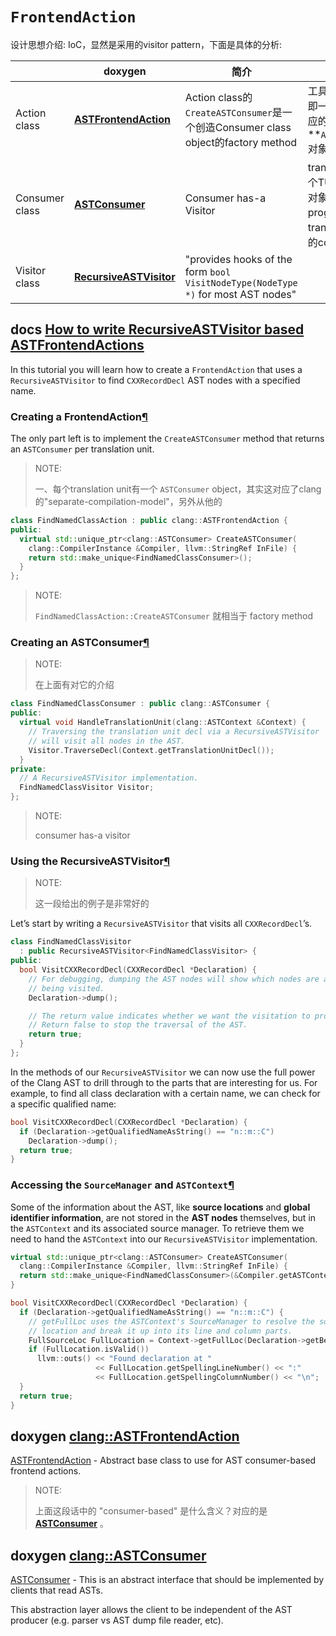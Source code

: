 # `FrontendAction`

设计思想介绍: IoC，显然是采用的visitor pattern，下面是具体的分析: 

|                | doxygen                                                      | 简介                                                         | scope、级别                                                  |
| -------------- | ------------------------------------------------------------ | ------------------------------------------------------------ | ------------------------------------------------------------ |
| Action class   | [**ASTFrontendAction**](https://clang.llvm.org/doxygen/classclang_1_1ASTFrontendAction.html) | Action class的`CreateASTConsumer`是一个创造Consumer class object的factory method | 工具、application级别，即一个tool，会有一个对应的**`ASTFrontendAction`** 对象 |
| Consumer class | [**ASTConsumer**](https://clang.llvm.org/doxygen/classclang_1_1ASTConsumer.html) | Consumer has-a Visitor                                       | translation unit级别，每个TU都会有一个对应的对象；它给予了programmer对不同的translation unit创建不同的consumer的能力 |
| Visitor class  | [**RecursiveASTVisitor**](https://clang.llvm.org/doxygen/classclang_1_1RecursiveASTVisitor.html) | "provides hooks of the form `bool VisitNodeType(NodeType *)` for most AST nodes" |                                                              |



## docs [How to write RecursiveASTVisitor based ASTFrontendActions](https://clang.llvm.org/docs/RAVFrontendAction.html#how-to-write-recursiveastvisitor-based-astfrontendactions)

In this tutorial you will learn how to create a `FrontendAction` that uses a `RecursiveASTVisitor` to find `CXXRecordDecl` AST nodes with a specified name.

### Creating a FrontendAction[¶](https://clang.llvm.org/docs/RAVFrontendAction.html#creating-a-frontendaction)

The only part left is to implement the `CreateASTConsumer` method that returns an `ASTConsumer` per translation unit.

> NOTE: 
>
> 一、每个translation unit有一个 `ASTConsumer` object，其实这对应了clang的"separate-compilation-model"，另外从他的

```C++
class FindNamedClassAction : public clang::ASTFrontendAction {
public:
  virtual std::unique_ptr<clang::ASTConsumer> CreateASTConsumer(
    clang::CompilerInstance &Compiler, llvm::StringRef InFile) {
    return std::make_unique<FindNamedClassConsumer>();
  }
};
```

> NOTE: 
>
> `FindNamedClassAction::CreateASTConsumer` 就相当于 factory method

### Creating an ASTConsumer[¶](https://clang.llvm.org/docs/RAVFrontendAction.html#creating-an-astconsumer)

> NOTE: 
>
> 在上面有对它的介绍

```C++
class FindNamedClassConsumer : public clang::ASTConsumer {
public:
  virtual void HandleTranslationUnit(clang::ASTContext &Context) {
    // Traversing the translation unit decl via a RecursiveASTVisitor
    // will visit all nodes in the AST.
    Visitor.TraverseDecl(Context.getTranslationUnitDecl());
  }
private:
  // A RecursiveASTVisitor implementation.
  FindNamedClassVisitor Visitor;
};
```

> NOTE: 
>
> consumer has-a visitor

### Using the RecursiveASTVisitor[¶](https://clang.llvm.org/docs/RAVFrontendAction.html#using-the-recursiveastvisitor)

> NOTE: 
>
> 这一段给出的例子是非常好的

Let’s start by writing a `RecursiveASTVisitor` that visits all `CXXRecordDecl`’s.

```c++
class FindNamedClassVisitor
  : public RecursiveASTVisitor<FindNamedClassVisitor> {
public:
  bool VisitCXXRecordDecl(CXXRecordDecl *Declaration) {
    // For debugging, dumping the AST nodes will show which nodes are already
    // being visited.
    Declaration->dump();

    // The return value indicates whether we want the visitation to proceed.
    // Return false to stop the traversal of the AST.
    return true;
  }
};
```

In the methods of our `RecursiveASTVisitor` we can now use the full power of the Clang AST to drill through to the parts that are interesting for us. For example, to find all class declaration with a certain name, we can check for a specific qualified name:

```c++
bool VisitCXXRecordDecl(CXXRecordDecl *Declaration) {
  if (Declaration->getQualifiedNameAsString() == "n::m::C")
    Declaration->dump();
  return true;
}
```

### Accessing the `SourceManager` and `ASTContext`[¶](https://clang.llvm.org/docs/RAVFrontendAction.html#accessing-the-sourcemanager-and-astcontext)

Some of the information about the AST, like **source locations** and **global identifier information**, are not stored in the **AST nodes** themselves, but in the `ASTContext` and its associated source manager. To retrieve them we need to hand the `ASTContext` into our `RecursiveASTVisitor` implementation.



```C++
virtual std::unique_ptr<clang::ASTConsumer> CreateASTConsumer(
  clang::CompilerInstance &Compiler, llvm::StringRef InFile) {
  return std::make_unique<FindNamedClassConsumer>(&Compiler.getASTContext());
}

bool VisitCXXRecordDecl(CXXRecordDecl *Declaration) {
  if (Declaration->getQualifiedNameAsString() == "n::m::C") {
    // getFullLoc uses the ASTContext's SourceManager to resolve the source
    // location and break it up into its line and column parts.
    FullSourceLoc FullLocation = Context->getFullLoc(Declaration->getBeginLoc());
    if (FullLocation.isValid())
      llvm::outs() << "Found declaration at "
                   << FullLocation.getSpellingLineNumber() << ":"
                   << FullLocation.getSpellingColumnNumber() << "\n";
  }
  return true;
}
```



## doxygen [**clang::ASTFrontendAction**](https://clang.llvm.org/doxygen/classclang_1_1ASTFrontendAction.html)

[ASTFrontendAction](https://clang.llvm.org/doxygen/classclang_1_1ASTFrontendAction.html) - Abstract base class to use for AST consumer-based frontend actions.

> NOTE: 
>
> 上面这段话中的 "consumer-based" 是什么含义？对应的是 [**ASTConsumer**](https://clang.llvm.org/doxygen/classclang_1_1ASTConsumer.html) 。



## doxygen  [**clang::ASTConsumer**](https://clang.llvm.org/doxygen/classclang_1_1ASTConsumer.html)



[ASTConsumer](https://clang.llvm.org/doxygen/classclang_1_1ASTConsumer.html) - This is an abstract interface that should be implemented by clients that read ASTs.

This abstraction layer allows the client to be independent of the AST producer (e.g. parser vs AST dump file reader, etc).